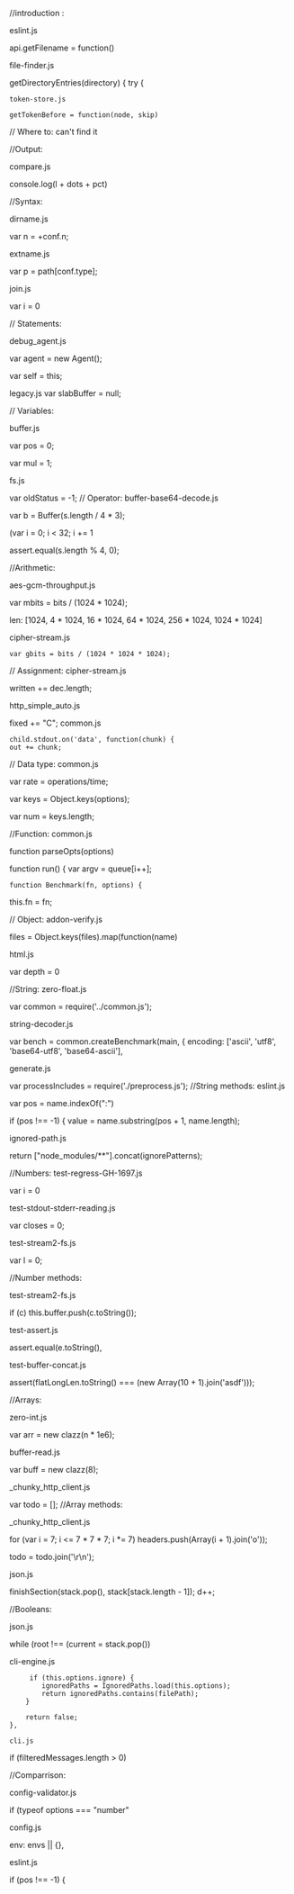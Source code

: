 //introduction :     

eslint.js

api.getFilename = function() 

file-finder.js

getDirectoryEntries(directory) {
    try {
    
    token-store.js
    
    getTokenBefore = function(node, skip)
    
// Where to: can't find it



//Output:

compare.js

 console.log(l + dots + pct)



//Syntax:

dirname.js

 var n = +conf.n;

extname.js

 var p = path[conf.type];
 
 join.js
 
  var i = 0
 
// Statements:

 debug_agent.js
 
  var agent = new Agent();
  
  var self = this;
  
  legacy.js
  var slabBuffer = null;
   
// Variables:

buffer.js

 var pos = 0;
 
 var mul = 1;
 
 fs.js
  
  var oldStatus = -1;
// Operator:
 buffer-base64-decode.js
  
  var b = Buffer(s.length / 4 * 3);
  
  (var i = 0; i < 32; i += 1
  
  assert.equal(s.length % 4, 0);
  
//Arithmetic:

 aes-gcm-throughput.js
 
  var mbits = bits / (1024 * 1024);
  
   len: [1024, 4 * 1024, 16 * 1024, 64 * 1024, 256 * 1024, 1024 * 1024]
   
   cipher-stream.js
   
    var gbits = bits / (1024 * 1024 * 1024);
// Assignment:
cipher-stream.js

written += dec.length;
 
 http_simple_auto.js
 
  fixed += "C";
  common.js
   
    child.stdout.on('data', function(chunk) {
    out += chunk;
// Data type:
common.js

var rate = operations/time;

var keys = Object.keys(options);

  var num = keys.length;

//Function:
common.js

function parseOpts(options)

 function run() {
    var argv = queue[i++];
    
    function Benchmark(fn, options) {
  this.fn = fn;
  
// Object:
addon-verify.js

 files = Object.keys(files).map(function(name)
 
html.js

 var depth = 0
 
//String:
zero-float.js 

var common = require('../common.js');

string-decoder.js

var bench = common.createBenchmark(main, {
  encoding: ['ascii', 'utf8', 'base64-utf8', 'base64-ascii'],
  
   generate.js
   
   var processIncludes = require('./preprocess.js');
//String methods:
eslint.js

var pos = name.indexOf(":")

 if (pos !== -1) {
            value = name.substring(pos + 1, name.length);
            
ignored-path.js

return ["node_modules/**"].concat(ignorePatterns);
            
//Numbers:
test-regress-GH-1697.js

var i = 0

test-stdout-stderr-reading.js

var closes = 0;

test-stream2-fs.js

 var l = 0;

//Number methods:

test-stream2-fs.js

if (c) this.buffer.push(c.toString());

test-assert.js

   assert.equal(e.toString(),
   
test-buffer-concat.js

assert(flatLongLen.toString() === (new Array(10 + 1).join('asdf')));

//Arrays:

zero-int.js

  var arr = new clazz(n * 1e6);
  
buffer-read.js

var buff = new clazz(8);

_chunky_http_client.js

 var todo = [];
//Array methods:

_chunky_http_client.js

 for (var i = 7; i <= 7 * 7 * 7; i *= 7)
    headers.push(Array(i + 1).join('o'));

todo = todo.join('\r\n');

json.js

   finishSection(stack.pop(), stack[stack.length - 1]);
          d++;


//Booleans:

json.js

 while (root !== (current = stack.pop())
 
 cli-engine.js
 
         if (this.options.ignore) {
            ignoredPaths = IgnoredPaths.load(this.options);
            return ignoredPaths.contains(filePath);
        }

        return false;
    },
    
    cli.js
    
 if (filteredMessages.length > 0)
 
//Comparrison:

config-validator.js

 if (typeof options === "number"
 
 config.js
 
 env: envs || {},
 
 eslint.js
 
  if (pos !== -1) {
